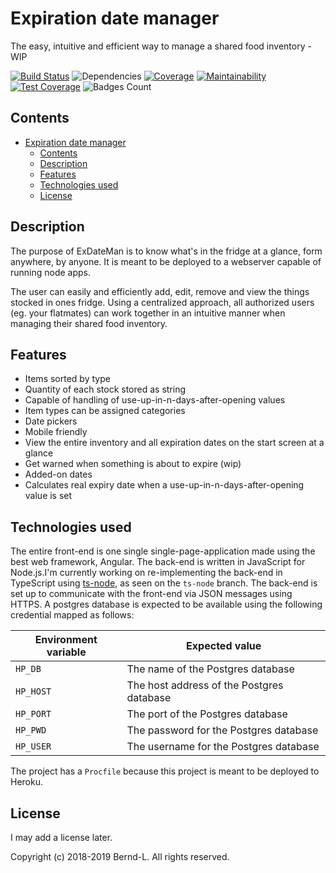 # Expiration date manager

The easy, intuitive and efficient way to manage a shared food inventory - WIP

[![Build Status](https://travis-ci.com/Bernd-L/exDateMan.svg?branch=master)](https://travis-ci.com/Bernd-L/exDateMan) ![Dependencies](https://img.shields.io/librariesio/github/Bernd-L/exDateMan.svg) [![Coverage](https://img.shields.io/codeclimate/coverage/Bernd-L/exDateMan.svg)](https://coveralls.io/repos/github/Bernd-L/exDateMan/badge.svg?branch=master) [![Maintainability](https://api.codeclimate.com/v1/badges/31fda3a4f5da42590f46/maintainability)](https://codeclimate.com/github/Bernd-L/exDateMan/maintainability) [![Test Coverage](https://api.codeclimate.com/v1/badges/31fda3a4f5da42590f46/test_coverage)](https://codeclimate.com/github/Bernd-L/exDateMan/test_coverage) ![Badges Count](https://img.shields.io/badge/badges-not%20enough-orange.svg)

## Contents

- [Expiration date manager](#expiration-date-manager)
  - [Contents](#contents)
  - [Description](#description)
  - [Features](#features)
  - [Technologies used](#technologies-used)
  - [License](#license)

## Description

The purpose of ExDateMan is to know what's in the fridge at a glance, form anywhere, by anyone. It is meant to be deployed to a webserver capable of running node apps.

The user can easily and efficiently add, edit, remove and view the things stocked in ones fridge.
Using a centralized approach, all authorized users (eg. your flatmates) can work together in an intuitive manner when managing their shared food inventory.

## Features

- Items sorted by type
- Quantity of each stock stored as string
- Capable of handling of use-up-in-n-days-after-opening values
- Item types can be assigned categories
- Date pickers
- Mobile friendly
- View the entire inventory and all expiration dates on the start screen at a glance
- Get warned when something is about to expire (wip)
- Added-on dates
- Calculates real expiry date when a use-up-in-n-days-after-opening value is set

## Technologies used

The entire front-end is one single single-page-application made using the best web framework, Angular.
The back-end is written in JavaScript for Node.js.I'm currently working on re-implementing the back-end in TypeScript using [ts-node](https://github.com/TypeStrong/ts-node), as seen on the `ts-node` branch.
The back-end is set up to communicate with the front-end via JSON messages using HTTPS. A postgres database is expected to be available using the following credential mapped as follows:

| Environment variable | Expected value                            |
| -------------------- | ----------------------------------------- |
| `HP_DB`              | The name of the Postgres database         |
| `HP_HOST`            | The host address of the Postgres database |
| `HP_PORT`            | The port of the Postgres database         |
| `HP_PWD`             | The password for the Postgres database    |
| `HP_USER`            | The username for the Postgres database    |

The project has a `Procfile` because this project is meant to be deployed to Heroku.

## License

I may add a license later.

Copyright (c) 2018-2019 Bernd-L.
All rights reserved.
